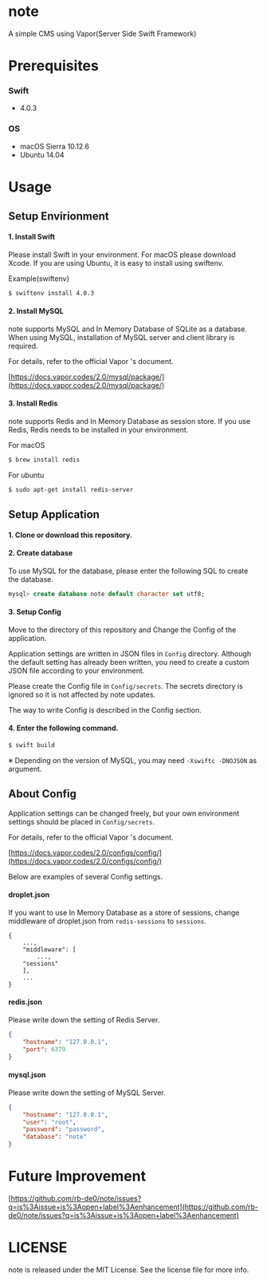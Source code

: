 # note

A simple CMS using Vapor(Server Side Swift Framework)

# Prerequisites

### Swift

- 4.0.3

### OS

- macOS Sierra 10.12.6
- Ubuntu 14.04

# Usage

## Setup Envirionment

#### 1. Install Swift

Please install Swift in your environment. For macOS please download Xcode.
If you are using Ubuntu, it is easy to install using swiftenv.

Example(swiftenv)

```bash
$ swiftenv install 4.0.3
```

#### 2. Install MySQL

note supports MySQL and In Memory Database of SQLite as a database. When using MySQL, installation of MySQL server and client library is required.

For details, refer to the official Vapor 's document.

[https://docs.vapor.codes/2.0/mysql/package/](https://docs.vapor.codes/2.0/mysql/package/)

#### 3. Install Redis

note supports Redis and In Memory Database as session store. If you use Redis, Redis needs to be installed in your environment.

For macOS

```bash
$ brew install redis
```

For ubuntu

```bash
$ sudo apt-get install redis-server
```


## Setup Application

#### 1. Clone or download this repository. 

#### 2. Create database

To use MySQL for the database, please enter the following SQL to create the database.


```SQL
mysql> create database note default character set utf8;
```

#### 3. Setup Config

Move to the directory of this repository and Change the Config of the application. 

Application settings are written in JSON files in ```Config``` directory. Although the default setting has already been written, you need to create a custom JSON file according to your environment.

Please create the Config file in ```Config/secrets```. The secrets directory is ignored so it is not affected by note updates.

The way to write Config is described in the Config section.


#### 4. Enter the following command.

```bash
$ swift build
```

※ Depending on the version of MySQL, you may need ```-Xswiftc -DNOJSON``` as argument.

## About Config


Application settings can be changed freely, but your own environment settings should be placed in ```Config/secrets```.

For details, refer to the official Vapor 's document.

[https://docs.vapor.codes/2.0/configs/config/](https://docs.vapor.codes/2.0/configs/config/)

Below are examples of several Config settings.

#### droplet.json

If you want to use In Memory Database as a store of sessions, change middleware of droplet.json from ```redis-sessions``` to ```sessions```.

```
{
    ...,
    "middleware": [
        ...,
	"sessions"
    ],
    ...
}
```

#### redis.json

Please write down the setting of Redis Server.

```JSON
{
    "hostname": "127.0.0.1",
    "port": 6379
}
```

#### mysql.json

Please write down the setting of MySQL Server.

```JSON
{
    "hostname": "127.0.0.1",
    "user": "root",
    "password": "password",
    "database": "note"
}
```

# Future Improvement

[https://github.com/rb-de0/note/issues?q=is%3Aissue+is%3Aopen+label%3Aenhancement](https://github.com/rb-de0/note/issues?q=is%3Aissue+is%3Aopen+label%3Aenhancement)


# LICENSE

note is released under the MIT License. See the license file for more info.
